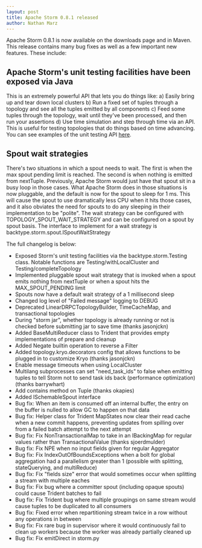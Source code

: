 ```yaml
---
layout: post
title: Apache Storm 0.8.1 released
author: Nathan Marz
---
```


Apache Storm 0.8.1 is now available on the downloads page and in Maven. This release contains many bug fixes as well as a few important new features. These include: 

Apache Storm's unit testing facilities have been exposed via Java
-----------------------
This is an extremely powerful API that lets you do things like: 
   a) Easily bring up and tear down local clusters 
   b) Run a fixed set of tuples through a topology and see all the tuples emitted by all components 
   c) Feed some tuples through the topology, wait until they've been processed, and then run your assertions 
   d) Use time simulation and step through time via an API. This is useful for testing topologies that do things based on time advancing. You can see examples of the unit testing API [here](https://github.com/xumingming/storm-lib/blob/master/src/jvm/storm/TestingApiDemo.java).
   
Spout wait strategies
---------------------

There's two situations in which a spout needs to wait. The first is when the max spout pending limit is reached. The second is when nothing is emitted from nextTuple. Previously, Apache Storm would just have that spout sit in a busy loop in those cases. What Apache Storm does in those situations is now pluggable, and the default is now for the spout to sleep for 1 ms. This will cause the spout to use dramatically less CPU when it hits those cases, and it also obviates the need for spouts to do any sleeping in their implementation to be "polite". The wait strategy can be configured with TOPOLOGY_SPOUT_WAIT_STRATEGY and can be configured on a spout by spout basis. The interface to implement for a wait strategy is backtype.storm.spout.ISpoutWaitStrategy 

The full changelog is below: 

 * Exposed Storm's unit testing facilities via the backtype.storm.Testing class. Notable functions are Testing/withLocalCluster and Testing/completeTopology 
 * Implemented pluggable spout wait strategy that is invoked when a spout emits nothing from nextTuple or when a spout hits the MAX_SPOUT_PENDING limit 
 * Spouts now have a default wait strategy of a 1 millisecond sleep 
 * Changed log level of "Failed message" logging to DEBUG 
 * Deprecated LinearDRPCTopologyBuilder, TimeCacheMap, and transactional topologies 
 * During "storm jar", whether topology is already running or not is checked before submitting jar to save time (thanks jasonjckn) 
 * Added BaseMultiReducer class to Trident that provides empty implementations of prepare and cleanup 
 * Added Negate builtin operation to reverse a Filter 
 * Added topology.kryo.decorators config that allows functions to be plugged in to customize Kryo (thanks jasonjckn) 
 * Enable message timeouts when using LocalCluster 
 * Multilang subprocesses can set "need_task_ids" to false when emitting tuples to tell Storm not to send task ids back (performance optimization) (thanks barrywhart) 
 * Add contains method on Tuple (thanks okapies) 
 * Added ISchemableSpout interface 
 * Bug fix: When an item is consumed off an internal buffer, the entry on the buffer is nulled to allow GC to happen on that data 
 * Bug fix: Helper class for Trident MapStates now clear their read cache when a new commit happens, preventing updates from spilling over from a failed batch attempt to the next attempt 
 * Bug fix: Fix NonTransactionalMap to take in an IBackingMap for regular values rather than TransactionalValue (thanks sjoerdmulder) 
 * Bug fix: Fix NPE when no input fields given for regular Aggregator 
 * Bug fix: Fix IndexOutOfBoundsExceptions when a bolt for global aggregation had a parallelism greater than 1 (possible with splitting, stateQuerying, and multiReduce) 
 * Bug fix: Fix "fields size" error that would sometimes occur when splitting a stream with multiple eaches 
 * Bug fix: Fix bug where a committer spout (including opaque spouts) could cause Trident batches to fail 
 * Bug fix: Fix Trident bug where multiple groupings on same stream would cause tuples to be duplicated to all consumers 
 * Bug fix: Fixed error when repartitioning stream twice in a row without any operations in between 
 * Bug fix: Fix rare bug in supervisor where it would continuously fail to clean up workers because the worker was already partially cleaned up 
 * Bug fix: Fix emitDirect in storm.py 

